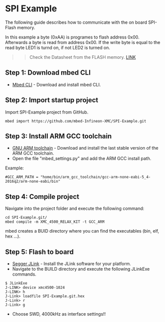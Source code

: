 # SPI Example

The following guide describes how to communicate with the on board SPI-Flash memory.

In this example a byte (0xAA) is programes to flash address 0x00. Afterwards a byte is read from address 0x00.
If the write byte is equal to the read byte LED1 is turnd on, if not LED2 is turned on.

>> Check the Datasheet from the FLASH memory. [LINK](http://www.mouser.com/ds/2/100/002-00650_S25FL032P_32-Mbit_3.0_V_Flash_Memory_Dat-933047.pdf)

## Step 1: Download mbed CLI

* [Mbed CLI](https://docs.mbed.com/docs/mbed-os-handbook/en/latest/dev_tools/cli/#installing-mbed-cli) - Download and install mbed CLI.

## Step 2: Import startup project

Import SPI-Example project from GitHub.

```
mbed import https://github.com/mbed-Infineon-XMC/SPI-Example.git
```

## Step 3: Install ARM GCC toolchain

* [GNU ARM toolchain](https://launchpad.net/gcc-arm-embedded) - Download and install the last stable version of the ARM GCC toolchain.
* Open the file "mbed_settings.py" and add the ARM GCC install path.

Example:
```
#GCC_ARM_PATH = "home/bin/arm_gcc_toolchain/gcc-arm-none-eabi-5_4-2016q2/arm-none-eabi/bin"
```
## Step 4: Compile project

Navigate into the project folder and execute the following command:
```
cd SPI-Example.git/
mbed compile -m XMC_4500_RELAX_KIT -t GCC_ARM
```
mbed creates a BUID directory where you can find the executables (bin, elf, hex ...).

## Step 5: Flash to board

* [Segger JLink](https://www.segger.com/downloads/jlink) - Install the JLink software for your platform.
* Navigate to the BUILD directory and execute the following JLinkExe commands.
```
$ JLinkExe
J-LINK> device xmc4500-1024
J-LINK> h
J-Link> loadfile SPI-Example.git.hex
J-Link> r
J-Link> g
```
* Choose SWD, 4000kHz as interface settings!!
